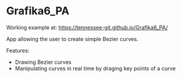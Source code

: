 # Grafika6_PA

Working example at: https://tennessee-git.github.io/Grafika6_PA/

App allowing the user to create simple Bezier curves.

Features:
- Drawing Bezier curves
- Manipulating curves in real time by draging key points of a curve
